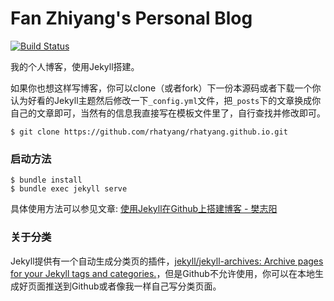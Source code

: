 # Fan Zhiyang's Personal Blog

[![Build Status](https://www.travis-ci.org/rhatyang/blog.svg?branch=master)](https://www.travis-ci.org/rhatyang/blog)

我的个人博客，使用Jekyll搭建。

如果你也想这样写博客，你可以clone（或者fork）下一份本源码或者下载一个你认为好看的Jekyll主题然后修改一下`_config.yml`文件，把`_posts`下的文章换成你自己的文章即可，当然有的信息我直接写在模板文件里了，自行查找并修改即可。

```
$ git clone https://github.com/rhatyang/rhatyang.github.io.git
```

### 启动方法

```
$ bundle install
$ bundle exec jekyll serve
```

具体使用方法可以参见文章: [使用Jekyll在Github上搭建博客 - 樊志阳](https://fanzhiyang.com/blog/use-jekyll-build-blog-on-github/)

### 关于分类

Jekyll提供有一个自动生成分类页的插件，[jekyll/jekyll-archives: Archive pages for your Jekyll tags and categories.](https://github.com/jekyll/jekyll-archives)，但是Github不允许使用，你可以在本地生成好页面推送到Github或者像我一样自己写分类页面。